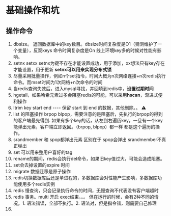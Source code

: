 # 基础操作和坑
## 操作命令
1. dbsize。 返回数据库中的key数目。dbsize时间复杂度是O1（猜测维护了一个变量），反观keys 命令时间复杂度是On   线上环境key多的时候对性能有影响。
2.  setnx  setxx   setnx为键不存在才能设置成功，用于添加，xx想法只有key存在才能设置，用于更新   **setnx可以用来实现分布式锁**
3.  尽量采用批量操作，例如n个set指令，时间大概为n次网络连接+n次redis执行命令。而mset时间为1次网络+n次命令的时间
4.  当redis查询失效后，进入mysql寻找，并回填到redis中，**设置过期时间**
5.  hgetall，如果哈希元素过多会阻塞redis的可能，可以采用**hscan**，渐进式便利操作
6.  ltrim key start end ---- 保留 start 到 end 的数据，其他删除。。 ⚠️ 
7.  list 的阻塞操作 brpop blpop，需要注意的是阻塞后，先执行的brpop的得到的客户端最先得到.  如果有多个key的话，从左到右遍历key，一旦有一个key能弹出元素，客户端立即返回。（brpop, blpop）都一样 都是这个遍历的操作。
8.  srandmember 和 spop都弹出元素 区别在于 spop会弹出 srandmember不真正弹出
9.  set 可以用来整用户喜好的tag
10.  rename的期间，redis会执行del命令，如果旧key值过大，可能会造成阻塞。
11.  set会去掉设置的expire 时间
12.  migrate 数据迁移是原子操作
13.  redis切换数据库后还是单进程的，多数据库会对性能产生影响，多数据库功能使用多个redis实例
14.  redis 慢查询，只会记录执行命令的时间，无慢查询不代表没有客户端超时
15.  redis 事务。multi 开启 exec结束。。。 但在运行的时候，会有2种不同的情况。1. 语法错误，全部不执行。2. 语法对，但是指令错，则需要自己修理
16.  